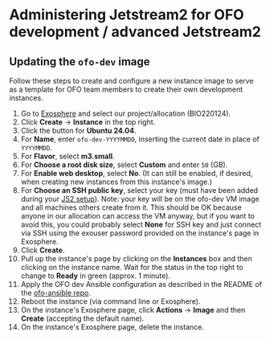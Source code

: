 # Administering Jetstream2 for OFO development / advanced Jetstream2

## Updating the `ofo-dev` image

Follow these steps to create and configure a new instance image to serve as a template for OFO team members to create their own development instances.

1. Go to [Exosphere](https://jetstream2.exosphere.app/exosphere/) and select our project/allocation (BIO220124).
3. Click **Create** -> **Instance** in the top right.
4. Click the button for **Ubuntu 24.04**.
5. For **Name**, enter `ofo-dev-YYYYMMDD`, inserting the current date in place of `YYYYMMDD`.
6. For **Flavor**, select **m3.small**.
7. For **Choose a root disk size**, select **Custom** and enter `50` (GB).
8. For **Enable web desktop**, select **No**. (It can still be enabled, if desired, when creating new instances from this instance's image.)
9. For **Choose an SSH public key**, select your key (must have been added during your [JS2 setup](jetstream.md)). Note: your key will be on the ofo-dev VM image and all machines others create from it. This should be OK because anyone in our allocation can access the VM anyway, but if you want to avoid this, you could probably select **None** for SSH key and just connect via SSH using the exouser password provided on the instance's page in Exosphere.
10. Click **Create**.
11. Pull up the instance's page by clicking on the **Instances** box and then clicking on the instance name. Wait for the status in the top right to change to **Ready** in green (approx. 1 minute).
13. Apply the OFO dev Ansible configuration as described in the README of the [ofo-ansible repo](https://github.com/open-forest-observatory/ofo-ansible).
14. Reboot the instance (via command line or Exosphere).
15. On the instance's Exosphere page, click **Actions** -> **Image** and then **Create** (accepting the default name).
16. On the instance's Exosphere page, delete the instance.
